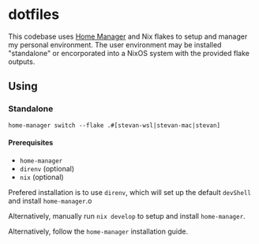 # dotfiles
This codebase uses [Home Manager](https://github.com/nix-community/home-manager) and Nix flakes to setup and manager my personal environment. The user environment may be installed "standalone" or encorporated into a NixOS system with the provided flake outputs.

## Using
### Standalone
```
home-manager switch --flake .#[stevan-wsl|stevan-mac|stevan]
```

#### Prerequisites
- `home-manager`
- `direnv` (optional)
- `nix` (optional)

Prefered installation is to use `direnv`, which will set up the default `devShell` and install `home-manager`.o

Alternatively, manually run `nix develop` to setup and install `home-manager`.

Alternatively, follow the `home-manager` installation guide.
